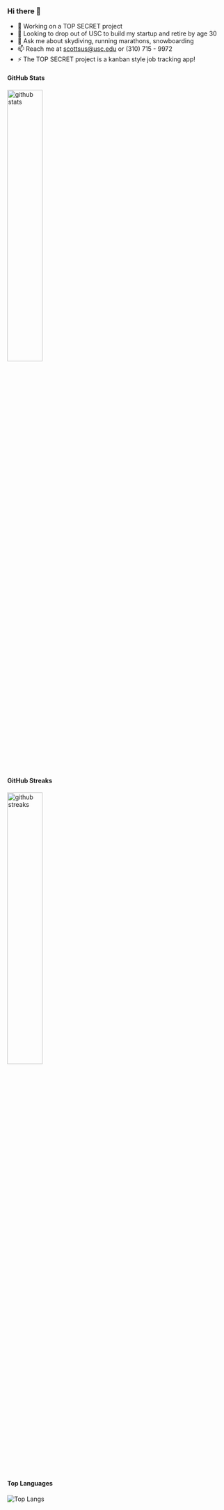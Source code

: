 ### Hi there 👋

- 🌱 Working on a TOP SECRET project
- 👯 Looking to drop out of USC to build my startup and retire by age 30
- 💬 Ask me about skydiving, running marathons, snowboarding
- 📫 Reach me at scottsus@usc.edu or (310) 715 - 9972
- ⚡ The TOP SECRET project is a kanban style job tracking app!

#### GitHub Stats
<img src="https://github-readme-stats.vercel.app/api?username=susantoscott&show_icons=true&theme=discord_old_blurple" alt="github stats" width="40%" >

#### GitHub Streaks
<img src="https://github-readme-streak-stats.herokuapp.com/?user=susantoscott&theme=dark" alt="github streaks" width="40%" align="center" >

#### Top Languages
![Top Langs](https://github-readme-stats.vercel.app/api/top-langs/?username=susantoscott&layout=compact)

